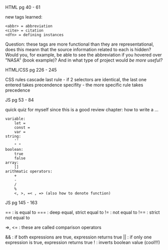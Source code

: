 HTML
pg 40 - 61

new tags learned:

    <abbr> = abbreviation
    <cite> = citation
    <dfn> = defining instances 

Question: these tags are more functional than they are representational, does this meann that the source information related to each is hidden? Would you, for example, be able to see the abbreviation if you hovered over "NASA" (book example)? And in what type of project would <dfn> be more useful?

HTML/CSS
pg 226 - 245

CSS rules cascade
    last rule - if 2 selectors are identical, the last one entered takes precendence
    specifity - the more specific rule takes precedence 

JS 
pg 53 - 84

quick quiz for myself since this is a good review chapter:
how to write a ...

    variable:
        let = 
        const = 
        var = 
    string:
        ''
        " "
    boolean:
        true
        false
    array:
        []
    arithmatic operators:
        +
        -
        /
        %
        <, >, =< , => (also how to denote function)

JS 
pg 145 - 163

== : is equal to
=== : deep equal, strict equal to 
!= : not equal to
!== : strict not equal to

=>, <= : these are called comparison operators 

&& : if both expressions are true, expression returns true
|| : if only one expression is true, expression returns true 
! : inverts boolean value (cool!!!)


    
    
